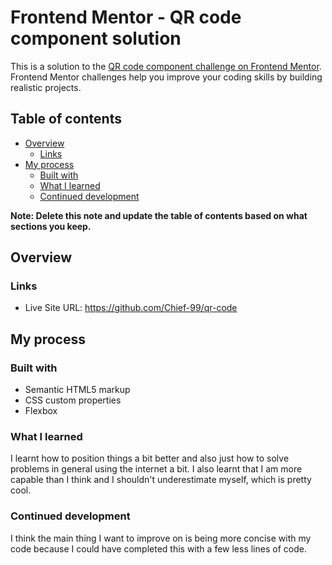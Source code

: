 # Frontend Mentor - QR code component solution

This is a solution to the [QR code component challenge on Frontend Mentor](https://www.frontendmentor.io/challenges/qr-code-component-iux_sIO_H). Frontend Mentor challenges help you improve your coding skills by building realistic projects. 

## Table of contents

- [Overview](#overview)
  - [Links](#links)
- [My process](#my-process)
  - [Built with](#built-with)
  - [What I learned](#what-i-learned)
  - [Continued development](#continued-development)

**Note: Delete this note and update the table of contents based on what sections you keep.**

## Overview

### Links

- Live Site URL: https://github.com/Chief-99/qr-code

## My process

### Built with

- Semantic HTML5 markup
- CSS custom properties
- Flexbox


### What I learned

I learnt how to position things a bit better and also just how to solve problems in general using the internet a bit. I also learnt that I am more capable than I think and I shouldn't underestimate myself, which is pretty cool.

### Continued development

I think the main thing I want to improve on is being more concise with my code because I could have completed this with a few less lines of code. 
